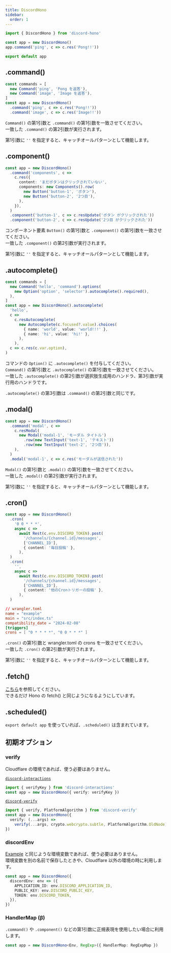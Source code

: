 ```yaml
---
title: DiscordHono
sidebar:
  order: 1
---
```


```ts "DiscordHono"
import { DiscordHono } from 'discord-hono'

const app = new DiscordHono()
app.command('ping', c => c.res('Pong!!'))

export default app
```

## .command()

```ts /command(?!s)/ "ping" "image"
const commands = [
  new Command('ping', 'Pong を返答'),
  new Command('image', 'Image を返答'),
]
const app = new DiscordHono()
  .command('ping', c => c.res('Pong!!'))
  .command('image', c => c.res('Image!!'))
```

`Command()` の第1引数と `.command()` の第1引数を一致させてください。  
一致した `.command()` の第2引数が実行されます。

第1引数に `''` を指定すると、キャッチオールパターンとして機能します。

## .component()

```ts /component(?!s)/ "button-1" "button-2"
const app = new DiscordHono()
  .command('components', c =>
    c.res({
      content: 'まだボタンはクリックされていない',
      components: new Components().row(
        new Button('button-1', 'ボタン'),
        new Button('button-2', '2つ目'),
      ),
    }),
  )
  .component('button-1', c => c.resUpdate('ボタン がクリックされた'))
  .component('button-2', c => c.resUpdate('2つ目 がクリックされた'))
```

コンポーネント要素 `Button()` の第1引数と `.component()` の第1引数を一致させてください。  
一致した `.component()` の第2引数が実行されます。

第1引数に `''` を指定すると、キャッチオールパターンとして機能します。

## .autocomplete()

```ts /autocomplete(?!')/ "hello"
const commands = [
  new Command('hello', 'command').options(
    new Option('option', 'selector').autocomplete().required(),
  ),
]
const app = new DiscordHono().autocomplete(
  'hello',
  c =>
    c.resAutocomplete(
      new Autocomplete(c.focused?.value).choices(
        { name: 'world', value: 'world!!!' },
        { name: 'hi', value: 'hi!' },
      ),
    ),
  c => c.res(c.var.option),
)
```

コマンドの `Option()` に `.autocomplete()` を付与してください。  
`Command()` の第1引数と `.autocomplete()` の第1引数を一致させてください。  
一致した `.autocomplete()` の第2引数が選択肢生成用のハンドラ、第3引数が実行用のハンドラです。

`.autocomplete()` の第3引数は `.command()` の第2引数と同じです。

## .modal()

```ts /modal(?!')/ "modal-1"
const app = new DiscordHono()
  .command('modal', c =>
    c.resModal(
      new Modal('modal-1', 'モーダル タイトル')
        .row(new TextInput('text-1', 'テキスト'))
        .row(new TextInput('text-2', '2つ目')),
    ),
  )
  .modal('modal-1', c => c.res('モーダルが送信された'))
```

`Modal()` の第1引数と `.modal()` の第1引数を一致させてください。  
一致した `.modal()` の第2引数が実行されます。

第1引数に `''` を指定すると、キャッチオールパターンとして機能します。

## .cron()

```ts "cron" "0 0 * * *"
const app = new DiscordHono()
  .cron(
    '0 0 * * *',
    async c =>
      await Rest(c.env.DISCORD_TOKEN).post(
        '/channels/{channel.id}/messages',
        ['CHANNEL_ID'],
        { content: '毎日投稿' },
      ),
  )
  .cron(
    '',
    async c =>
      await Rest(c.env.DISCORD_TOKEN).post(
        '/channels/{channel.id}/messages',
        ['CHANNEL_ID'],
        { content: '他のCronトリガーの投稿' },
      ),
  )
```

```toml "0 0 * * *"
// wrangler.toml
name = "example"
main = "src/index.ts"
compatibility_date = "2024-02-08"
[triggers]
crons = [ "0 * * * *", "0 0 * * *" ]
```

`.cron()` の第1引数と wrangler.toml の crons を一致させてください。  
一致した `.cron()` の第2引数が実行されます。

第1引数に `''` を指定すると、キャッチオールパターンとして機能します。

## .fetch()

[こちら](https://hono.dev/api/hono#fetch)を参照してください。  
できるだけ Hono の fetch() と同じようになるようにしています。

## .scheduled()

`export default app` を使っていれば、`.scheduled()` は含まれています。

## 初期オプション

### verify

Cloudflare の環境であれば、使う必要はありません。

[`discord-interactions`](https://github.com/discord/discord-interactions-js)

```ts
import { verifyKey } from 'discord-interactions'
const app = new DiscordHono({ verify: verifyKey })
```

[`discord-verify`](https://github.com/ianmitchell/interaction-kit/tree/main/packages/discord-verify)

```ts
import { verify, PlatformAlgorithm } from 'discord-verify'
const app = new DiscordHono({
  verify: (...args) =>
    verify(...args, crypto.webcrypto.subtle, PlatformAlgorithm.OldNode),
})
```

### discordEnv

[Example](https://github.com/luisfun/discord-hono-example) と同じような環境変数であれば、使う必要はありません。  
環境変数を別の名前で保存したときや、Cloudflare 以外の環境の時に利用します。

```ts
const app = new DiscordHono({
  discordEnv: env => ({
    APPLICATION_ID: env.DISCORD_APPLICATION_ID,
    PUBLIC_KEY: env.DISCORD_PUBLIC_KEY,
    TOKEN: env.DISCORD_TOKEN,
  }),
})
```

### HandlerMap (β)

`.command()` や `.component()` などの第1引数に正規表現を使用したい場合に利用します。

```ts
const app = new DiscordHono<Env, RegExp>({ HandlerMap: RegExpMap })
```
